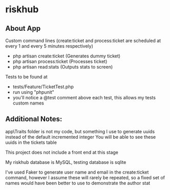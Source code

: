 # riskhub

## About App

Custom command lines (create:ticket and process:ticket are scheduled at every 1 and every 5 minutes respectively)

- php artisan create:ticket (Generates dummy ticket)
- php artisan process:ticket (Processes ticket)
- php artisan read:stats (Outputs stats to screen)

Tests to be found at
- tests/Feature/TicketTest.php
- run using "phpunit"
- you'll notice a @test comment above each test, this allows my tests custom names

## Additional Notes:

app\Traits folder is not my code, but something I use to generate uuids instead of the default incremented integer
You will be able to see these uuids in the tickets table

This project does not include a front end at this stage

My riskhub database is MySQL, testing database is sqlite

I've used Faker to generate user name and email in the create:ticket command, however I assume these will rarely
be repeated, so a fixed set of names would have been better to use to demonstrate the author stat

